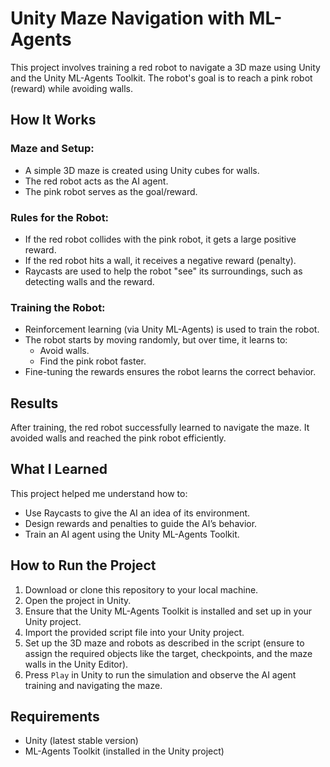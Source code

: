 # Unity Maze Navigation with ML-Agents

This project involves training a red robot to navigate a 3D maze using Unity and the Unity ML-Agents Toolkit. The robot's goal is to reach a pink robot (reward) while avoiding walls.

## How It Works

### Maze and Setup:
- A simple 3D maze is created using Unity cubes for walls.
- The red robot acts as the AI agent.
- The pink robot serves as the goal/reward.

### Rules for the Robot:
- If the red robot collides with the pink robot, it gets a large positive reward.
- If the red robot hits a wall, it receives a negative reward (penalty).
- Raycasts are used to help the robot "see" its surroundings, such as detecting walls and the reward.

### Training the Robot:
- Reinforcement learning (via Unity ML-Agents) is used to train the robot.
- The robot starts by moving randomly, but over time, it learns to:
  - Avoid walls.
  - Find the pink robot faster.
- Fine-tuning the rewards ensures the robot learns the correct behavior.

## Results
After training, the red robot successfully learned to navigate the maze. It avoided walls and reached the pink robot efficiently.

## What I Learned
This project helped me understand how to:
- Use Raycasts to give the AI an idea of its environment.
- Design rewards and penalties to guide the AI’s behavior.
- Train an AI agent using the Unity ML-Agents Toolkit.

## How to Run the Project

1. Download or clone this repository to your local machine.
2. Open the project in Unity.
3. Ensure that the Unity ML-Agents Toolkit is installed and set up in your Unity project.
4. Import the provided script file into your Unity project.
5. Set up the 3D maze and robots as described in the script (ensure to assign the required objects like the target, checkpoints, and the maze walls in the Unity Editor).
6. Press `Play` in Unity to run the simulation and observe the AI agent training and navigating the maze.

## Requirements
- Unity (latest stable version)
- ML-Agents Toolkit (installed in the Unity project)

